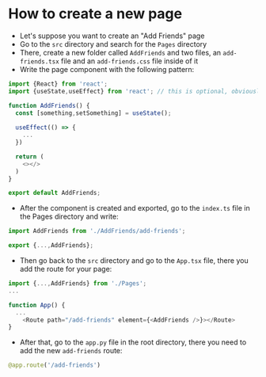 # How to create a new page
- Let's suppose you want to create an "Add Friends" page
- Go to the ```src``` directory and search for the ```Pages``` directory
- There, create a new folder called ```AddFriends``` and two files, an ```add-friends.tsx``` file and an ```add-friends.css``` file inside of it
- Write the page component with the following pattern:
```Typescript
import {React} from 'react';
import {useState,useEffect} from 'react'; // this is optional, obviously, but it's just a reminder that these shouldn't be imported in the same line as React class

function AddFriends() {
  const [something,setSomething] = useState();
  
  useEffect(() => {
    ...
  })

  return (
    <></>
  )
}

export default AddFriends;
```
- After the component is created and exported, go to the ```index.ts``` file in the Pages directory and write:
```Typescript
import AddFriends from './AddFriends/add-friends';

export {...,AddFriends};
```
- Then go back to the ```src``` directory and go to the ```App.tsx``` file, there you add the route for your page:
```Typescript
import {...,AddFriends} from './Pages';
...

function App() {
  ...
    <Route path="/add-friends" element={<AddFriends />}></Route>
}
```
- After that, go to the ```app.py``` file in the root directory, there you need to add the new ```add-friends``` route:
```Python
@app.route('/add-friends')
```
